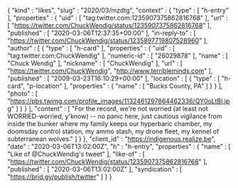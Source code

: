 {
  "kind" : "likes",
  "slug" : "2020/03/mzdtg",
  "context" : {
    "type" : [ "h-entry" ],
    "properties" : {
      "uid" : [ "tag:twitter.com:1235907375862816768" ],
      "url" : [ "https://twitter.com/ChuckWendig/status/1235907375862816768" ],
      "published" : [ "2020-03-06T12:37:35+00:00" ],
      "in-reply-to" : [ "https://twitter.com/ChuckWendig/status/1235897719807528960" ],
      "author" : [ {
        "type" : [ "h-card" ],
        "properties" : {
          "uid" : [ "tag:twitter.com:ChuckWendig" ],
          "numeric-id" : [ "26029878" ],
          "name" : [ "Chuck Wendig" ],
          "nickname" : [ "ChuckWendig" ],
          "url" : [ "https://twitter.com/ChuckWendig", "http://www.terribleminds.com" ],
          "published" : [ "2009-03-23T16:10:29+00:00" ],
          "location" : [ {
            "type" : [ "h-card", "p-location" ],
            "properties" : {
              "name" : [ "Bucks County, PA" ]
            }
          } ],
          "photo" : [ "https://pbs.twimg.com/profile_images/1132461297864462336/QY0oLtBl.jpg" ]
        }
      } ],
      "content" : [ "For the record, we're not worried (at least not WORRIED-worried, y'know) -- no panic here, just cautious vigilance from inside the bunker where my family keeps our hyperbaric chamber, my doomsday control station, my ammo stash, my drone fleet, my kennel of subterranean wolves." ]
    }
  },
  "client_id" : "https://indigenous.realize.be",
  "date" : "2020-03-06T13:02:00Z",
  "h" : "h-entry",
  "properties" : {
    "name" : [ "Like of @ChuckWendig's tweet" ],
    "like-of" : [ "https://twitter.com/ChuckWendig/status/1235907375862816768" ],
    "published" : [ "2020-03-06T13:02:00Z" ],
    "syndication" : [ "https://brid.gy/publish/twitter" ]
  }
}
